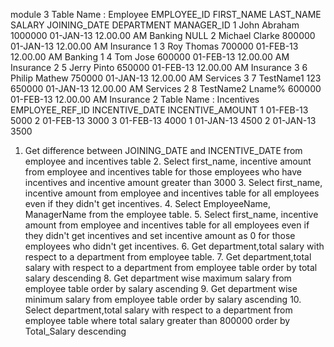 module 3
Table Name : Employee EMPLOYEE_ID FIRST_NAME LAST_NAME SALARY JOINING_DATE DEPARTMENT MANAGER_ID 1 John Abraham 1000000 01-JAN-13 12.00.00 AM Banking NULL 2 Michael Clarke 800000 01-JAN-13 12.00.00 AM Insurance 1 3 Roy Thomas 700000 01-FEB-13 12.00.00 AM Banking 1 4 Tom Jose 600000 01-FEB-13 12.00.00 AM Insurance 2 5 Jerry Pinto 650000 01-FEB-13 12.00.00 AM Insurance 3 6 Philip Mathew 750000 01-JAN-13 12.00.00 AM Services 3 7 TestName1 123 650000 01-JAN-13 12.00.00 AM Services 2 8 TestName2 Lname% 600000 01-FEB-13 12.00.00 AM Insurance 2 Table Name : Incentives EMPLOYEE_REF_ID INCENTIVE_DATE INCENTIVE_AMOUNT 1 01-FEB-13 5000 2 01-FEB-13 3000 3 01-FEB-13 4000 1 01-JAN-13 4500 2 01-JAN-13 3500 




1. Get difference between JOINING_DATE and INCENTIVE_DATE from employee and incentives table 2. Select first_name, incentive amount from employee and incentives table for those employees who have incentives and incentive amount greater than 3000 3. Select first_name, incentive amount from employee and incentives table for all employees even if they didn't get incentives. 4. Select EmployeeName, ManagerName from the employee table. 5. Select first_name, incentive amount from employee and incentives table for all employees even if they didn't get incentives and set incentive amount as 0 for those employees who didn't get incentives. 6. Get department,total salary with respect to a department from employee table. 7. Get department,total salary with respect to a department from employee table order by total salary descending 8. Get department wise maximum salary from employee table order by salary ascending 9. Get department wise minimum salary from employee table order by salary ascending 10. Select department,total salary with respect to a department from employee table where total salary greater than 800000 order by Total_Salary descending

